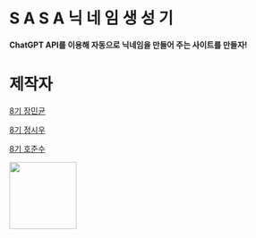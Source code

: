 # S A S A 닉 네 임 생 성 기

<b>ChatGPT API를 이용해 자동으로 닉네임을 만들어 주는 사이트를 만들자!</b>

# 제작자

<a href="https://www.github.com/Kerasss">8기 장민균</a>

<a href="https://www.github.com/sorohue">8기 정시우</a>

<a href="https://www.github.com/gradualdev">8기 호준수</a>



<img src="https://github.com/sorohue/images/blob/main/%E3%85%97%EC%A4%80%EC%88%98%ED%99%95%EB%8C%80.png" width=120>
